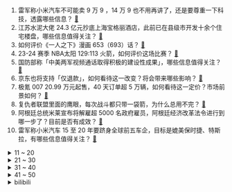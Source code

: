 1. 雷军称小米汽车不可能卖 9 万 9 ，14 万 9 也不用再讲了，还是要尊重一下科技，透露哪些信息？ [:link:](https://www.zhihu.com/question/637094071)
2. 江苏水泥大佬 24.3 亿元抄底上海宝格丽酒店，此前已在县级市开发十余个住宅楼盘，哪些信息值得关注？ [:link:](https://www.zhihu.com/question/636969257)
3. 如何评价《一人之下》漫画 653（693）话？ [:link:](https://www.zhihu.com/question/637186617)
4. 23-24 赛季 NBA太阳 129:113 火箭，如何评价这场比赛？ [:link:](https://www.zhihu.com/question/637030410)
5. 国防部称「中美两军视频通话取得积极的建设性成果」，哪些信息值得关注？ [:link:](https://www.zhihu.com/question/637089174)
6. 京东也将支持「仅退款」，如何看待这一改变？将会带来哪些影响？ [:link:](https://www.zhihu.com/question/636911518)
7. 极氪 007 20.99 万元起售，40 天订单超 5 万辆，如何看待这一定价？市场前景如何？ [:link:](https://www.zhihu.com/question/636965469)
8. 复仇者联盟里面的鹰眼，每次战斗都只带一袋箭，为什么总用不完？ [:link:](https://www.zhihu.com/question/30673366)
9. 阿根廷总统米莱宣布将解雇超 5000 名政府雇员，阿根廷经济改革法令进行到哪一步了？目前是否有成效？ [:link:](https://www.zhihu.com/question/637082276)
10. 雷军称小米汽车 15 至 20 年要跻身全球前五车企，目标是媲美保时捷、特斯拉，有哪些信息值得关注？ [:link:](https://www.zhihu.com/question/637088933)
<details>
<summary>11 ~ 20</summary>

11. 如何评价知否盛家老太太? [:link:](https://www.zhihu.com/question/383216986)
12. 「结婚 16 年 3 娃非亲生」案出现新证据「妻子和别人生下第四个女儿」，如何看待此事？ [:link:](https://www.zhihu.com/question/637038853)
13. 如何看待 Jackeylove 希维尔 E 技能秒挡盲僧大招被系统检测踢出服务器？ [:link:](https://www.zhihu.com/question/636860153)
14. 教育孩子讲道理是下策，发脾气是下下策，那么，上策是什么？ [:link:](https://www.zhihu.com/question/614375621)
15. 平均33岁，最年轻科学家仅29岁，15名学者获2023达摩院青橙奖，如何看待科研力量年轻化趋势？ [:link:](https://www.zhihu.com/question/637044420)
16. 大家换手机都会用「以旧换新」服务吗？ [:link:](https://www.zhihu.com/question/636102976)
17. 文笔挑战，我偷了黄昏的酒，_____________你会怎么接下一句? [:link:](https://www.zhihu.com/question/632236709)
18. 元旦回家，有哪些「怪好吃的」健康零食，可以送给家里人？ [:link:](https://www.zhihu.com/question/634394556)
19. 你从运动当中学会了什么？ [:link:](https://www.zhihu.com/question/636516830)
20. 现在直播还有什么新玩法吗？怎么才能提高营业额？ [:link:](https://www.zhihu.com/question/637030593)
</details>
<details>
<summary>21 ~ 30</summary>

21. 抗老究竟在抗什么？有什么好用的抗老护肤品推荐吗？ [:link:](https://www.zhihu.com/question/629681459)
22. 如何看待小米于 12 月 28 日举办的小米汽车 SU7 技术发布会？对此你有什么想说的？ [:link:](https://www.zhihu.com/question/637085706)
23. 固态电池领域我国是全球主要的技术来源国之一，固态电池能缓解里程焦虑吗？你有被电池电量坑过的记忆吗？ [:link:](https://www.zhihu.com/question/637065967)
24. 你还能记得自己的第一部手机是什么牌子的吗？ [:link:](https://www.zhihu.com/question/630608800)
25. 大模型手机越来越普及，现在是换大模型手机的好时机吗? [:link:](https://www.zhihu.com/question/637045770)
26. 如何看待国家天文台研究员建国内最大「量天尺变星数据库」，并推动世界级光学天文台址发展，有哪些意义？ [:link:](https://www.zhihu.com/question/636963376)
27. 一年接近尾声，你和猫咪之间发生的什么故事是今年最值得回忆的？ [:link:](https://www.zhihu.com/question/633107238)
28. 2023 年你买的最满意的一件电子/数码产品是什么？ [:link:](https://www.zhihu.com/question/627536444)
29. 为什么很多人认为C语言的程序只能在黑窗口下运行？ [:link:](https://www.zhihu.com/question/636393647)
30. 现实主义题材的作品怎么拍才能让观众共鸣？ [:link:](https://www.zhihu.com/question/636872215)
</details>
<details>
<summary>31 ~ 40</summary>

31. 武松去飞云浦前，施恩只送来一个烧鹅，为什么却让人很感动？ [:link:](https://www.zhihu.com/question/500799359)
32. 2024你的跨年文案是什么？ [:link:](https://www.zhihu.com/question/636491496)
33. 足坛有哪些高个子球员，从样貌和踢法上让你误以为他身高不高？ [:link:](https://www.zhihu.com/question/456522328)
34. 文笔挑战，“当月光洒向大地时，______________”你会如何接下一句？ [:link:](https://www.zhihu.com/question/636899131)
35. 京东宣布采销等一线业务人员年固定薪酬涨近 100%，零售全员平均加薪不低于 20%，哪些信息值得关注？ [:link:](https://www.zhihu.com/question/637034163)
36. 12月28日的「小米汽车」技术发布会，有哪些技术是最值得关注的？ [:link:](https://www.zhihu.com/question/636473060)
37. 我国固态电池全球专利申请量近 5 年增速全球第一，中日韩激战正酣，哪些信息值得关注？ [:link:](https://www.zhihu.com/question/636915952)
38. 苹果设计师将与奥特曼合作开发AI产品，打造AI新产品，如何看待此事？ [:link:](https://www.zhihu.com/question/636884117)
39. 成都地铁被诬陷偷拍当事人一审败诉后不服上诉，「仍要求公开道歉」，如何从法律角度解读该案件？ [:link:](https://www.zhihu.com/question/637093446)
40. 特斯拉被曝曾发生机器人袭击工程师事件，自动化工厂快速转型引发担忧，如何看待此事？ [:link:](https://www.zhihu.com/question/636961318)
</details>
<details>
<summary>41 ~ 50</summary>

41. 作弊做过头是一种怎样的体验？ [:link:](https://www.zhihu.com/question/265467423)
42. ClickHouse 到底有多神？ [:link:](https://www.zhihu.com/question/505958148)
43. 准备送孩子一台护眼灯，有哪些推荐？ [:link:](https://www.zhihu.com/question/634289529)
44. 元旦假期预计日均出入境 156 万人次，你元旦打算去哪？有什么安排？ [:link:](https://www.zhihu.com/question/637038034)
45. 一线城市楼市优化政策持续加码，2024 年楼市将会如何？ [:link:](https://www.zhihu.com/question/637086224)
46. 如果给你 1000w 去环球旅行，但要求必须全程身处冬季，该如何制定路线？ [:link:](https://www.zhihu.com/question/636581784)
47. 武松能活到80而善终，为何林冲却早早惨死？ [:link:](https://www.zhihu.com/question/626762269)
48. 爱尔康集采杀价震惊业内，高端人工晶体从 2.3 万降至 9000 元后与海外平价，对行业有何影响？ [:link:](https://www.zhihu.com/question/637090942)
49. 专家建议「IPO 暂时缓一缓」，称「资本市场的资金不是救急而是促发展的」，如何看待这一建议？ [:link:](https://www.zhihu.com/question/636882400)
50. 现代开放式厨房适合用什么样的油烟机？ [:link:](https://www.zhihu.com/question/564187231)
</details><details>
<summary>bilibili</summary>

</details>